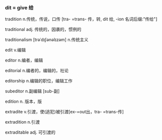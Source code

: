 ### dit = give 给

tradition n.传统，传说，口传 [tra- =trans- 传，转, dit 给, -ion 名词后缀:"传给"]

traditional adj. 传统的，因袭的，惯例的

traditionalism  [trəˈdɪʃənəlɪzəm] n.传统主义

edit v.编辑

editor n.编者，编辑

editorial n.编者的，编辑的，社论

editorship n.编辑的职位，编辑工作

subeditor n.副编辑 [sub-副]

edition n. 版本，版

extradite v.引渡，使(逃犯)被引渡[ex-=out出，tra- =trans-传]

extradition n.引渡

extraditable adj. 可引渡的

